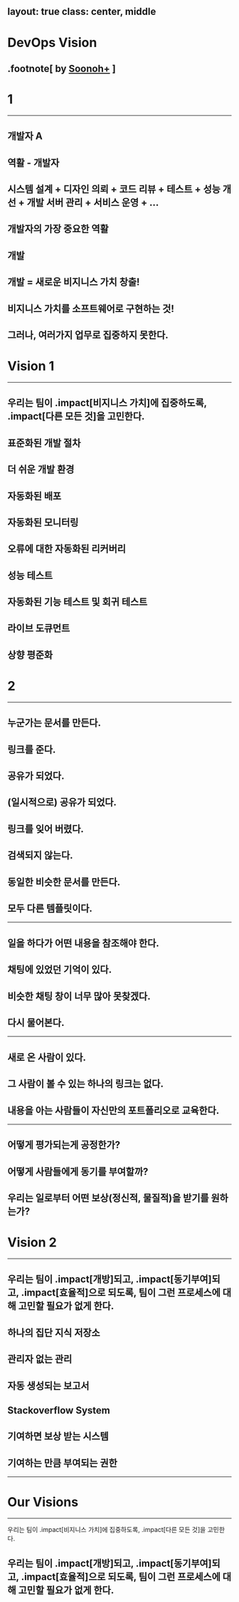 layout: true
class: center, middle
---
# DevOps Vision

.footnote[
  by [Soonoh+](http://google.com/+SoonohJung)
]
---
# 1
---
개발자 A
---
역활 - 개발자
---
시스템 설계 + 디자인 의뢰 + 코드 리뷰 + 테스트 + 성능 개선 + 개발 서버 관리 + 서비스 운영 + …
---
개발자의 가장 중요한 역활
---
개발
---
개발 = 새로운 비지니스 가치 창출!
---
비지니스 가치를 소프트웨어로 구현하는 것!
---
그러나, 여러가지 업무로 집중하지 못한다.
---
# Vision 1
---
우리는 팀이 
.impact[비지니스 가치]에 집중하도록,
.impact[다른 모든 것]을 고민한다.
---
표준화된 개발 절차
---
더 쉬운 개발 환경
---
자동화된 배포
---
자동화된 모니터링
---
오류에 대한 자동화된 리커버리
---
성능 테스트
---
자동화된 기능 테스트 및 회귀 테스트
---
라이브 도큐먼트
---
상향 평준화
---
# 2
---
누군가는 문서를 만든다.
---
링크를 준다.
---
공유가 되었다.
---
(일시적으로) 공유가 되었다.
---
링크를 잊어 버렸다.
---
검색되지 않는다.
---
동일한 비슷한 문서를 만든다.
---
모두 다른 템플릿이다.
---

---
일을 하다가 어떤 내용을 참조해야 한다.
---
채팅에 있었던 기억이 있다.
---
비슷한 채팅 창이 너무 많아 못찾겠다.
---
다시 물어본다.
---

---
새로 온 사람이 있다.
---
그 사람이 볼 수 있는 하나의 링크는 없다.
---
내용을 아는 사람들이 자신만의 포트폴리오로 교육한다.
---

---
어떻게 평가되는게 공정한가?
---
어떻게 사람들에게 동기를 부여할까?
---
우리는 일로부터 어떤 보상(정신적, 물질적)을 받기를 원하는가?
---
# Vision 2
---
우리는 팀이 
.impact[개방]되고,
.impact[동기부여]되고,
.impact[효율적]으로 되도록, 팀이 그런 프로세스에 대해 고민할 필요가 없게 한다.
---
하나의 집단 지식 저장소
---
관리자 없는 관리
---
자동 생성되는 보고서
---
Stackoverflow System
---
기여하면 보상 받는 시스템
---
기여하는 만큼 부여되는 권한
---
---
# Our Visions
---
우리는 팀이 
.impact[비지니스 가치]에 집중하도록,
.impact[다른 모든 것]을 고민한다.

우리는 팀이 
.impact[개방]되고,
.impact[동기부여]되고,
.impact[효율적]으로 되도록, 팀이 그런 프로세스에 대해 고민할 필요가 없게 한다.
---



